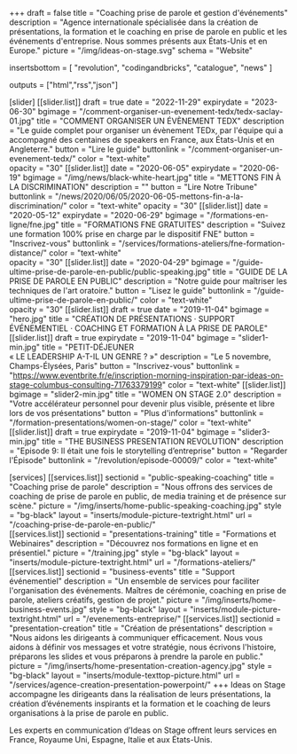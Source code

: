+++
draft	 		= false
title 			= "Coaching prise de parole et gestion d'événements"
description		= "Agence internationale spécialisée dans la création de présentations, la formation et le coaching en prise de parole en public et les événements d'entreprise. Nous sommes présents aux États-Unis et en Europe."
picture			= "/img/ideas-on-stage.svg"
schema			= "Website"

insertsbottom	= [ "revolution", "codingandbricks", "catalogue", "news" ]

outputs			= ["html","rss","json"]

[slider]
	[[slider.list]]
		draft		= true
		date		= "2022-11-29"
		expirydate	= "2023-06-30"
		bgimage 	= "/comment-organiser-un-evenement-tedx/tedx-saclay-01.jpg"
		title 		= "COMMENT ORGANISER UN ÉVÈNEMENT TEDX"
		description = "Le guide complet pour organiser un évènement TEDx, par l'équipe qui a accompagné des centaines de speakers en France, aux États-Unis et en Angleterre."
		button 		= "Lire le guide"
		buttonlink	= "/comment-organiser-un-evenement-tedx/"
		color		= "text-white"	
		opacity		= "30"
	[[slider.list]]
		date		= "2020-06-05"
		expirydate	= "2020-06-19"
		bgimage		= "/img/news/black-white-heart.jpg"
		title		= "METTONS FIN À LA DISCRIMINATION"
		description	= ""
		button		= "Lire Notre Tribune"
		buttonlink	= "/news/2020/06/05/2020-06-05-mettons-fin-a-la-discrimination/"
		color		= "text-white"
		opacity		= "30"
	[[slider.list]]
		date		= "2020-05-12"
		expirydate	= "2020-06-29"
		bgimage 	= "/formations-en-ligne/fne.jpg"
		title 		= "FORMATIONS FNE GRATUITES"
		description = "Suivez une formation 100% prise en charge par le dispositif FNE"
		button 		= "Inscrivez-vous"
		buttonlink	= "/services/formations-ateliers/fne-formation-distance/"
		color		= "text-white"	
		opacity		= "30"
	[[slider.list]]
		date		= "2020-04-29"
		bgimage 	= "/guide-ultime-prise-de-parole-en-public/public-speaking.jpg"
		title 		= "GUIDE DE LA PRISE DE PAROLE EN PUBLIC"
		description = "Notre guide pour maîtriser les techniques de l'art oratoire."
		button 		= "Lisez le guide"
		buttonlink	= "/guide-ultime-prise-de-parole-en-public/"
		color		= "text-white"	
		opacity		= "30"
	[[slider.list]]
		draft		= true
		date 		= "2019-11-04"
		bgimage		= "hero.jpg"
		title		= "CRÉATION DE PRÉSENTATIONS · SUPPORT ÉVÉNEMENTIEL · COACHING ET FORMATION À LA PRISE DE PAROLE"
	[[slider.list]]
		draft		= true
		expirydate	= "2019-11-04"
		bgimage		= "slider1-min.jpg"
		title		= "PETIT-DÉJEUNER<br />« LE LEADERSHIP A-T-IL UN GENRE ? »"
		description = "Le 5 novembre, Champs-Élysées, Paris"
		button		= "Inscrivez-vous"
		buttonlink	= "https://www.eventbrite.fr/e/inscription-morning-inspiration-par-ideas-on-stage-columbus-consulting-71763379199"
		color		= "text-white"
	[[slider.list]]
		bgimage		= "slider2-min.jpg"
		title		= "WOMEN ON STAGE 2.0"
		description = "Votre accélérateur personnel pour devenir plus visible, présente et libre lors de vos présentations"
		button		= "Plus d'informations"
		buttonlink	= "/formation-presentations/women-on-stage/"
		color 		= "text-white"
	[[slider.list]]
		draft		= true
		expirydate	= "2019-11-04"
		bgimage		= "slider3-min.jpg"
		title		= "THE BUSINESS PRESENTATION REVOLUTION"
		description	= "Episode 9: Il était une fois le storytelling d’entreprise"
		button		= "Regarder l'Épisode"
		buttonlink	= "/revolution/episode-00009/"
		color		= "text-white"

[services]
	[[services.list]]
		sectionid	= "public-speaking-coaching"
		title		= "Coaching prise de parole"
		description	= "Nous offrons des services de coaching de prise de parole en public, de media training et de présence sur scène."
		picture		= "/img/inserts/home-public-speaking-coaching.jpg"
		style		= "bg-black"
		layout		= "inserts/module-picture-textright.html"
		url			= "/coaching-prise-de-parole-en-public/"	
	[[services.list]]
		sectionid	= "presentations-training"
		title		= "Formations et Webinaires"
		description	= "Découvrez nos formations en ligne et en présentiel."
		picture		= "/training.jpg"
		style		= "bg-black"
		layout		= "inserts/module-picture-textright.html"
		url			= "/formations-ateliers/"
	[[services.list]]
		sectionid	= "business-events"
		title		= "Support événementiel"
		description	= "Un ensemble de services pour faciliter l'organisation des événements. Maîtres de cérémonie, coaching en prise de parole, ateliers créatifs, gestion de projet."
		picture		= "/img/inserts/home-business-events.jpg"
		style		= "bg-black"
		layout		= "inserts/module-picture-textright.html"
		url			= "/evenements-entreprise/"
	[[services.list]]
		sectionid	= "presentation-creation"
		title		= "Création de présentations"
		description	= "Nous aidons les dirigeants à communiquer efficacement. Nous vous aidons à définir vos messages et votre stratégie, nous écrivons l'histoire, préparons les slides et vous préparons à prendre la parole en public."
		picture		= "/img/inserts/home-presentation-creation-agency.jpg"
		style		= "bg-black"
		layout		= "inserts/module-texttop-picture.html"
		url			= "/services/agence-creation-presentation-powerpoint/"
+++
Ideas on Stage accompagne les dirigeants dans la réalisation de leurs présentations, la création d’événements inspirants et la formation et le coaching de leurs organisations à la prise de parole en public.

Les experts en communication d’Ideas on Stage offrent leurs services en France, Royaume Uni, Espagne, Italie et aux États-Unis.
